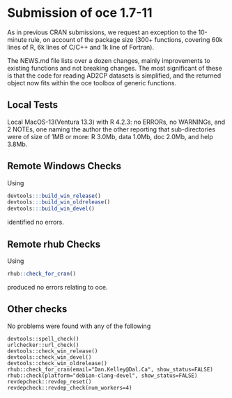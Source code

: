 # Submission of oce 1.7-11

As in previous CRAN submissions, we request an exception to the 10-minute rule,
on account of the package size (300+ functions, covering 60k lines of R, 6k
lines of C/C++ and 1k line of Fortran).

The NEWS.md file lists over a dozen changes, mainly improvements to existing
functions and not breaking changes. The most significant of these is that the
code for reading AD2CP datasets is simplified, and the returned object now
fits within the oce toolbox of generic functions.

## Local Tests

Local MacOS-13(Ventura 13.3) with R 4.2.3: no ERRORs, no WARNINGs, and 2 NOTEs,
one naming the author the other reporting that sub-directories were of size of
1MB or more: R 3.0Mb, data 1.0Mb, doc 2.0Mb, and help 3.8Mb.

## Remote Windows Checks

Using
```R
devtools:::build_win_release()
devtools:::build_win_oldrelease()
devtools:::build_win_devel()
```
identified no errors.

## Remote rhub Checks

Using
```R
rhub::check_for_cran()
```
produced no errors relating to oce.


## Other checks

No problems were found with any of the following
```
devtools::spell_check()
urlchecker::url_check()
devtools::check_win_release()
devtools::check_win_devel()
devtools::check_win_oldrelease()
rhub::check_for_cran(email="Dan.Kelley@Dal.Ca", show_status=FALSE)
rhub::check(platform="debian-clang-devel", show_status=FALSE)
revdepcheck::revdep_reset()
revdepcheck::revdep_check(num_workers=4)
```

